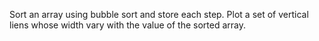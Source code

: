 Sort an array using bubble sort and store each step. Plot a set of vertical liens whose width vary with the value of the sorted array.
